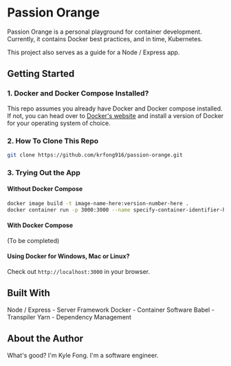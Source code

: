 # Passion Orange

Passion Orange is a personal playground for container development. Currently, it contains Docker best practices, and in time, Kubernetes.

This project also serves as a guide for a Node / Express app.

## Getting Started

### 1. Docker and Docker Compose Installed?

This repo assumes you already have Docker and Docker compose installed. If not, you can head over to [Docker's website](https://docs.docker.com/install/) and install a version of Docker for your operating system of choice.

### 2. How To Clone This Repo

```sh
git clone https://github.com/krfong916/passion-orange.git
```

### 3. Trying Out the App

#### Without Docker Compose

```sh
docker image build -t image-name-here:version-number-here .
docker container run -p 3000:3000 --name specify-container-identifier-here image-name-here:version-number-here
```

#### With Docker Compose

(To be completed)

#### Using Docker for Windows, Mac or Linux?

Check out `http://localhost:3000` in your browser.

## Built With

Node / Express - Server Framework
Docker - Container Software
Babel - Transpiler
Yarn - Dependency Management

## About the Author

What's good? I'm Kyle Fong. I'm a software engineer.
